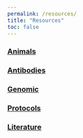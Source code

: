 ```yaml
---
permalink: /resources/
title: "Resources"
toc: false
---
```


### [Animals](/resources/animals/)

### [Antibodies](/resources/antibodies)

### [Genomic](/resources/genomic)

### [Protocols](/resources/protocols)

### [Literature](/resources/literature)
